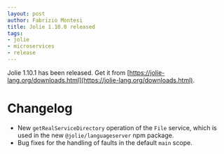 ```yaml
---
layout: post
author: Fabrizio Montesi
title: Jolie 1.10.0 released
tags:
- jolie
- microservices
- release
---
```


Jolie 1.10.1 has been released. Get it from [https://jolie-lang.org/downloads.html](https://jolie-lang.org/downloads.html).

# Changelog

- New `getRealServiceDirectory` operation of the `File` service, which is used in the new `@jolie/languageserver` npm package.
- Bug fixes for the handling of faults in the default `main` scope.

